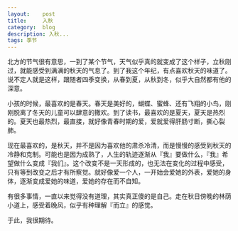 ```yaml
---
layout:    post
title:     入秋
category:  blog
description: 入秋...
tags: 季节
---
```

北方的节气很有意思，一到了某个节气，天气似乎真的就变成了这个样子，立秋刚过，就能感受到满满的秋天的气息了。到了我这个年纪，有点喜欢秋天的味道了。说不定人就是这样，跟随者四季变换，从春到夏，从秋到冬，似乎大自然都有他的深意。

小孩的时候，最喜欢的是春天。春天是美好的，蝴蝶、蜜蜂、还有飞翔的小鸟，刚刚脱离了冬天的儿童可以肆意的撒欢。到了读书，最喜欢的是夏天，夏天是热烈的。夏天也最热烈，最直接，就好像青春时期的爱，爱就爱得肝肠寸断，撕心裂肺。

现在最喜欢的，是秋天，并不是因为喜欢他的肃杀冷清，而是慢慢的感受到秋天的冷静和克制。可能也是因为成熟了，人生的轨迹逐渐从『我』要做什么，『我』希望做什么变成『我们』。这个改变不是一天形成的，也无法在变化的过程中感受，只有等到改变之后才有所察觉。就好像爱一个人，一开始会爱她的外表，爱她的身体，逐渐变成爱她的味道，爱她的存在而不自知。

有很多事情，一直以来觉得没有道理，其实真正傻的是自己。走在秋日傍晚的林荫小道上，感受着晚风，似乎有种理解『而立』的感觉。

于此，我很期待。
